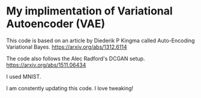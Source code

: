 # My implimentation of Variational Autoencoder (VAE)

This code is based on an article by Diederik P Kingma called Auto-Encoding Variational Bayes.
https://arxiv.org/abs/1312.6114

The code also follows the Alec Radford's DCGAN setup. 
https://arxiv.org/abs/1511.06434

I used MNIST.

I am constently updating this code. I love tweaking! 




